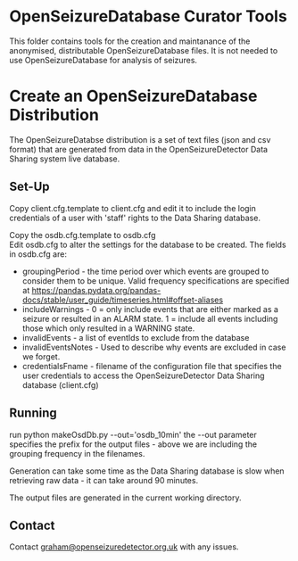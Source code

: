 OpenSeizureDatabase Curator Tools
=================================

This folder contains tools for the creation and maintanance
of the anonymised, distributable OpenSeizureDatabase files.
It is not needed to use OpenSeizureDatabase for analysis of seizures.

Create an OpenSeizureDatabase Distribution
==========================================
The OpenSeizureDatabse distribution is a set of text files (json and csv format) that are generated from data in the OpenSeizureDetector Data Sharing
system live database.

Set-Up
------
Copy client.cfg.template to client.cfg and edit it to include the login
credentials of a user with 'staff' rights to the Data Sharing database.

Copy the osdb.cfg.template to osdb.cfg  
Edit osdb.cfg to alter the settings for the database to be created.
The fields in osdb.cfg are:
  * groupingPeriod - the time period over which events are grouped to consider them to be unique.  Valid frequency specifications are specified at https://pandas.pydata.org/pandas-docs/stable/user_guide/timeseries.html#offset-aliases
  * includeWarnings - 0 = only include events that are either marked as a seizure or resulted in an ALARM state.   1 = include all events including those which only resulted in a WARNING state.
  * invalidEvents - a list of eventIds to exclude from the database
  * invalidEventsNotes - Used to describe why events are excluded in case we forget.
  * credentialsFname - filename of the configuration file that specifies the user credentials to access the OpenSeizureDetector Data Sharing database (client.cfg)

Running
-------
run python makeOsdDb.py --out='osdb_10min'
the --out parameter specifies the prefix for the output files - above we
are including the grouping frequency in the filenames.

Generation can take some time as the Data Sharing database is slow when retrieving raw data - it can take around 90 minutes.

The output files are generated in the current working directory.


Contact
-------
Contact graham@openseizuredetector.org.uk with any issues.
